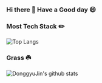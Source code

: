 ### Hi there 👋 Have a Good day 😄


### Most Tech Stack ✏️
![Top Langs](https://github-readme-stats.vercel.app/api/top-langs/?username=DonggyuJin&layout=compact&theme=tokyonight)

### Grass ☘️
![DonggyuJin's github stats](https://github-readme-stats.vercel.app/api?username=DonggyuJin&include_orgs=true&show_icons=true&theme=tokyonight)
